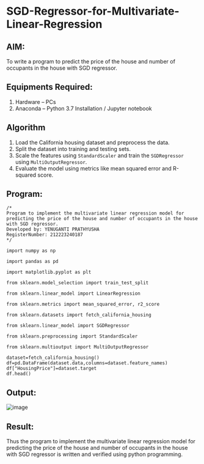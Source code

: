 # SGD-Regressor-for-Multivariate-Linear-Regression

## AIM:
To write a program to predict the price of the house and number of occupants in the house with SGD regressor.

## Equipments Required:
1. Hardware – PCs
2. Anaconda – Python 3.7 Installation / Jupyter notebook

## Algorithm
1. Load the California housing dataset and preprocess the data.
2. Split the dataset into training and testing sets.
3. Scale the features using `StandardScaler` and train the `SGDRegressor` using `MultiOutputRegressor`.
4. Evaluate the model using metrics like mean squared error and R-squared score. 

## Program:
```
/*
Program to implement the multivariate linear regression model for predicting the price of the house and number of occupants in the house with SGD regressor.
Developed by: YENUGANTI PRATHYUSHA
RegisterNumber: 212223240187
*/
```
```
import numpy as np

import pandas as pd

import matplotlib.pyplot as plt

from sklearn.model_selection import train_test_split

from sklearn.linear_model import LinearRegression

from sklearn.metrics import mean_squared_error, r2_score

from sklearn.datasets import fetch_california_housing

from sklearn.linear_model import SGDRegressor

from sklearn.preprocessing import StandardScaler

from sklearn.multioutput import MultiOutputRegressor

dataset=fetch_california_housing()
df=pd.DataFrame(dataset.data,columns=dataset.feature_names)
df["HousingPrice"]=dataset.target
df.head()
```
## Output:
![image](https://github.com/user-attachments/assets/eb0deeeb-9bb3-4297-ac0c-e0cdd32c52e6)



## Result:
Thus the program to implement the multivariate linear regression model for predicting the price of the house and number of occupants in the house with SGD regressor is written and verified using python programming.
